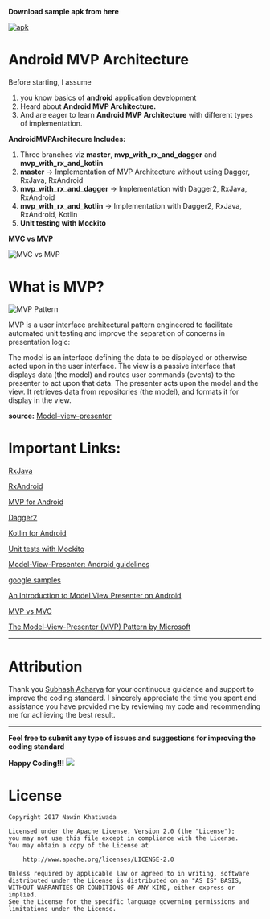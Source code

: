 **Download sample apk from here**

[![apk](https://img.shields.io/badge/apk-download-orange.svg)](https://play.google.com/store/apps/details?id=com.nawin.rxmvparchitecture)

# Android MVP Architecture
Before starting, I assume
1. you know basics of **android** application development
2. Heard about **Android MVP Architecture.**
3. And are eager to learn **Android MVP Architecture** with different types of implementation. 

**AndroidMVPArchitecure Includes:**
1. Three branches viz  **master**, **mvp_with_rx_and_dagger** and **mvp_with_rx_and_kotlin**
2. **master** -> Implementation of MVP Architecture without using Dagger, RxJava, RxAndroid
3. **mvp_with_rx_and_dagger** -> Implementation with Dagger2, RxJava, RxAndroid
4. **mvp_with_rx_and_kotlin** ->  Implementation with Dagger2, RxJava, RxAndroid, Kotlin
5. **Unit testing with Mockito**

  **MVC vs MVP**
  
![MVC vs MVP](http://www.techyourchance.com/wp-content/uploads/2015/06/MVC_MVP.png)
 
 # What is MVP?
 
![MVP Pattern](http://gwb.blob.core.windows.net/rajeshpillai/figure_1.jpg)

MVP is a user interface architectural pattern engineered to facilitate automated unit testing and improve the separation of concerns in presentation logic:

The model is an interface defining the data to be displayed or otherwise acted upon in the user interface.
The view is a passive interface that displays data (the model) and routes user commands (events) to the presenter to act upon that data.
The presenter acts upon the model and the view. It retrieves data from repositories (the model), and formats it for display in the view.

**source:** [Model–view–presenter](https://en.wikipedia.org/wiki/Model%E2%80%93view%E2%80%93presenter)

# Important Links:
[RxJava](https://github.com/ReactiveX/RxJava/wiki)

[RxAndroid](https://github.com/ReactiveX/RxAndroid/wiki)

[MVP for Android](https://antonioleiva.com/mvp-android/)

[Dagger2](https://google.github.io/dagger/)

[Kotlin for Android](https://kotlinlang.org/docs/reference/android-overview.html)

[Unit tests with Mockito](http://www.vogella.com/tutorials/Mockito/article.html)

[Model-View-Presenter: Android guidelines](https://medium.com/@cervonefrancesco/model-view-presenter-android-guidelines-94970b430ddf)

[google samples](https://github.com/googlesamples/android-architecture)

[An Introduction to Model View Presenter on Android](https://code.tutsplus.com/tutorials/an-introduction-to-model-view-presenter-on-android--cms-26162)

[MVP vs MVC](https://stackoverflow.com/questions/2056/what-are-mvp-and-mvc-and-what-is-the-difference)

[The Model-View-Presenter (MVP) Pattern by Microsoft](https://msdn.microsoft.com/en-us/library/ff649571.aspx)

--------------------------------------------------------------------------------------------
# Attribution

Thank you [Subhash Acharya](https://github.com/subhasha1) for your continuous guidance and support to improve the coding standard. I sincerely appreciate the time you spent and assistance you have provided me by reviewing my code and recommending me for achieving the best result.

--------------------------------------------------------------------------------------------

**Feel free to submit any type of issues and suggestions for improving the coding standard**

**Happy Coding!!!** ![](https://github.com/nawinkhatiwada/AndroidMVPArchitecture/blob/master/app/src/main/res/drawable/happiness.png)

# License
```text
Copyright 2017 Nawin Khatiwada

Licensed under the Apache License, Version 2.0 (the "License");
you may not use this file except in compliance with the License.
You may obtain a copy of the License at

    http://www.apache.org/licenses/LICENSE-2.0

Unless required by applicable law or agreed to in writing, software
distributed under the License is distributed on an "AS IS" BASIS,
WITHOUT WARRANTIES OR CONDITIONS OF ANY KIND, either express or implied.
See the License for the specific language governing permissions and
limitations under the License.
```


